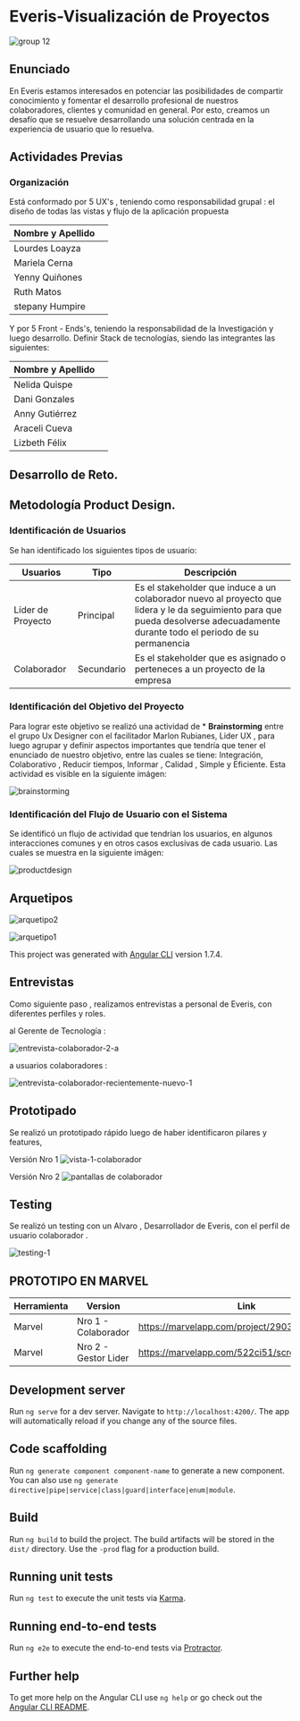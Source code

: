 # Everis-Visualización de Proyectos

![group 12](https://user-images.githubusercontent.com/32305619/38673228-548aaa38-3e16-11e8-802e-8acfc23de89b.png)

## Enunciado
En Everis estamos interesados en potenciar las posibilidades de compartir conocimiento y fomentar el desarrollo profesional de nuestros colaboradores, clientes y comunidad en general. Por esto, creamos un desafío que se resuelve desarrollando una solución centrada en la experiencia de usuario que lo resuelva.

## Actividades Previas

### Organización

Está conformado por 5 UX's , teniendo como responsabilidad grupal : el diseño de todas las vistas y flujo de la aplicación propuesta 

| Nombre y Apellido  |   |  
| ---- | ---- |
| Lourdes Loayza |  |
| Mariela Cerna | |
| Yenny Quiñones | |
| Ruth Matos |  |
| stepany Humpire | |

Y por 5 Front - Ends's, teniendo la responsabilidad de la Investigación y luego desarrollo. Definir Stack de tecnologías, siendo
las integrantes las siguientes:

| Nombre y Apellido  |   |  
| ---- | ---- |
| Nelida Quispe|  |
| Dani Gonzales | |
| Anny Gutiérrez | |
| Araceli Cueva |  |
| Lizbeth Félix | |


## Desarrollo de Reto.

## Metodología Product Design.



### Identificación de Usuarios

Se han identificado los siguientes tipos de usuario:

| Usuarios |Tipo| Descripción|
| ---- | ---- |---- |
| Líder de Proyecto | Principal| Es el stakeholder que induce  a un colaborador nuevo al  proyecto que lidera y le da seguimiento para que pueda desolverse adecuadamente durante todo el periodo de su permanencia|
| Colaborador | Secundario| Es el stakeholder que es asignado o perteneces a un proyecto de la empresa|

### Identificación del Objetivo del Proyecto

Para lograr este objetivo se realizó una actividad de * **Brainstorming** entre el grupo Ux Designer con el facilitador Marlon Rubianes, Lider UX , para luego agrupar y definir aspectos importantes que tendría que tener el enunciado de nuestro objetivo, entre las cuales se tiene: Integración, Colaborativo , Reducir tiempos, Informar , Calidad , Simple y Eficiente.   Esta actividad es visible en la siguiente imágen:

![brainstorming](https://user-images.githubusercontent.com/32305619/38677151-feab766c-3e22-11e8-85e5-60ce6f3e2ad9.png)


### Identificación del Flujo de Usuario con el Sistema 
Se identificó un flujo de actividad que tendrían los usuarios, en algunos interacciones comunes y en otros casos exclusivas de cada usuario. Las cuales se muestra en la siguiente imágen:

![productdesign](https://user-images.githubusercontent.com/32305619/38677187-1cebb538-3e23-11e8-9a84-c6025ce14991.png)


## Arquetipos

![arquetipo2](https://user-images.githubusercontent.com/32305619/38676857-fb6c7dbc-3e21-11e8-9854-a1f820d080e7.jpg)

![arquetipo1](https://user-images.githubusercontent.com/32305619/38676911-27a2e998-3e22-11e8-931a-59cd61e80c63.jpg)

This project was generated with [Angular CLI](https://github.com/angular/angular-cli) version 1.7.4.


## Entrevistas
Como siguiente paso , realizamos entrevistas a personal de Everis, con diferentes perfiles y roles.

al Gerente de Tecnología : 

![entrevista-colaborador-2-a](https://user-images.githubusercontent.com/31896385/38693449-80c8d986-3e4c-11e8-96f2-ee17a1b11070.png)


 a usuarios colaboradores :

![entrevista-colaborador-recientemente-nuevo-1](https://user-images.githubusercontent.com/31896385/38693672-4b054e1e-3e4d-11e8-85bd-fe41688c2136.png)


## Prototipado
Se realizó un prototipado rápido luego de haber identificaron pilares y features, 

Versión Nro 1
![vista-1-colaborador](https://user-images.githubusercontent.com/31896385/38702309-e5e57f54-3e65-11e8-923a-92502d457229.jpg)


Versión Nro 2
![pantallas de colaborador](https://user-images.githubusercontent.com/31896385/38694578-a65d4fd0-3e4f-11e8-8521-fede7b55ee86.png)

## Testing

Se realizó un testing con un Alvaro , Desarrollador de Everis, con el perfil de usuario colaborador .

![testing-1](https://user-images.githubusercontent.com/31896385/38693997-1e5ec77c-3e4e-11e8-85fb-62b5a8cbcc72.png)

## PROTOTIPO EN MARVEL

| Herramienta  |Version | Link| 
| ---- | ---- |---- |
| Marvel | Nro 1  - Colaborador| https://marvelapp.com/project/2903332/ |
| Marvel | Nro 2  - Gestor Lider| https://marvelapp.com/522ci51/screen/41124055 |


## Development server

Run `ng serve` for a dev server. Navigate to `http://localhost:4200/`. The app will automatically reload if you change any of the source files.

## Code scaffolding

Run `ng generate component component-name` to generate a new component. You can also use `ng generate directive|pipe|service|class|guard|interface|enum|module`.

## Build

Run `ng build` to build the project. The build artifacts will be stored in the `dist/` directory. Use the `-prod` flag for a production build.

## Running unit tests

Run `ng test` to execute the unit tests via [Karma](https://karma-runner.github.io).

## Running end-to-end tests

Run `ng e2e` to execute the end-to-end tests via [Protractor](http://www.protractortest.org/).

## Further help

To get more help on the Angular CLI use `ng help` or go check out the [Angular CLI README](https://github.com/angular/angular-cli/blob/master/README.md).

